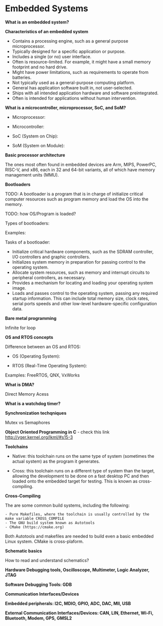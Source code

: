 # Embedded Systems

**What is an embedded system?**

**Characteristics of an embedded system**

- Contains a processing engine, such as a general
purpose microprocessor.
- Typically designed for a specific application or
purpose.
- Includes a single (or no) user interface.
- Often is resource-limited. For example, it might
have a small memory footprint and no hard drive.
- Might have power limitations, such as requirements
to operate from batteries.
- Not typically used as a general-purpose computing
platform.
- General has application software built in, not
user-selected.
- Ships with all intended application hardware and
software preintegrated.
- Often is intended for applications without human
intervention.

**What is a microcontroller, microprocessor, SoC, and SoM?**

- Microprocessor:

- Microcontroller:

- SoC (System on Chip):

- SoM (System on Module):

**Basic processor architecture**

The ones most often found in embedded devices are Arm, MIPS, PowerPC, RISC-V, and
x86, each in 32 and 64-bit variants, all of which have memory management units (MMU).

**Bootloaders**

TODO: A bootloader is a program that is in charge of initialize critical computer
resources such as program memory and load the OS into the memory.

TODO: how OS/Program is loaded?

Types of bootloaders:

Examples:

Tasks of a bootloader:

- Initialize critical hardware components, such as
the SDRAM controller, I/O controllers and graphic 
controllers.
- Initializes system memory in preparation for passing
control to the operating system.
- Allocate system resources, such as memory and interrupt
circuits to peripheral controllers, as necessary.
- Provides a mechanism for locating and loading your
operating system image.
- Loads and passes control to the operating system,
passing any required startup information. This can
include total memory size, clock rates, serial ports
speeds and other low-level hardware-specific
configuration data.

**Bare metal programming**

Infinite for loop

**OS and RTOS concepts**

Difference between an OS and RTOS:

- OS (Operating System):

- RTOS (Real-Time Operating System):

Examples: FreeRTOS, QNX, VxWorks

**What is DMA?**

Direct Memory Acess

**What is a watchdog timer?**

**Synchronization techqniques**

Mutex vs Semaphores

**Object Oriented Programming in C** - check this link http://vger.kernel.org/lkml/#s15-3

**Toolchains**

- Native: this toolchain runs on the same type of system (sometimes the actual 
system) as the program it generates.

- Cross: this toolchain runs on a different type of system than the target, allowing
the development to be done on a fast desktop PC and then loaded onto the embedded target
for testing. This is known as cross-compiling.

**Cross-Compiling**

The are some common build systems, including the following:

    - Pure Makefiles, where the toolchain is usually controlled by the make variable CROSS_COMPILE
    - The GNU build system known as Autotools
    - CMake (https://cmake.org)

Both Autotools and makefiles are needed to build even a basic embedded Linux system. CMake is 
cross-plaform.

**Schematic basics** 

How to read and understand schematics?

**Hardware Debugging tools, Oscilloscope, Multimeter, Logic Analyzer, JTAG**

**Software Debugging Tools: GDB**

**Communication Interfaces/Devices**

**Embedded peripherals: I2C, MDIO, GPIO, ADC, DAC, MII, USB**

**External Communication Interfaces/Devices: CAN, LIN, Ethernet, Wi-Fi, Bluetooth, Modem, GPS, GMSL2**
